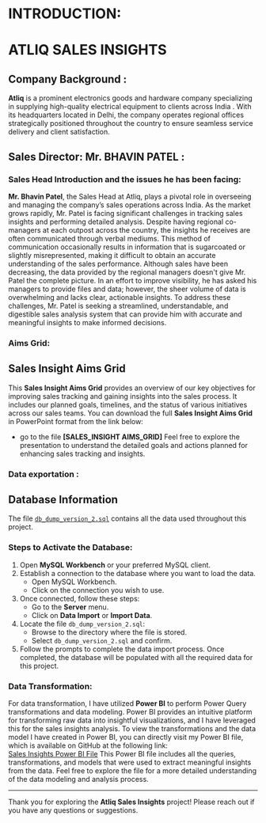 # INTRODUCTION:
# ATLIQ SALES INSIGHTS 
## Company Background :
**Atliq** is a prominent electronics goods and hardware company specializing in supplying high-quality electrical equipment to clients across India .
With its headquarters located in Delhi, the company operates regional offices strategically positioned throughout the country to ensure seamless 
service delivery and client satisfaction.
## Sales Director: Mr. BHAVIN PATEL :
### Sales Head Introduction and the issues he has been facing:
**Mr. Bhavin Patel**, the Sales Head at Atliq, plays a pivotal role in overseeing and managing the company’s sales operations across India. As the market grows rapidly, Mr. Patel is facing significant challenges in tracking sales insights and performing detailed analysis. 
Despite having regional co-managers at each outpost across the country, the insights he receives are often communicated through verbal mediums. This method of communication occasionally results in information that is sugarcoated or slightly misrepresented, making it difficult to obtain an accurate understanding of the sales performance. 
Although sales have been decreasing, the data provided by the regional managers doesn't give Mr. Patel the complete picture. In an effort to improve visibility, he has asked his managers to provide files and data; however, the sheer volume of data is overwhelming and lacks clear, actionable insights.
To address these challenges, Mr. Patel is seeking a streamlined, understandable, and digestible sales analysis system that can provide him with accurate and meaningful insights to make informed decisions.
### Aims Grid:
## Sales Insight Aims Grid
This **Sales Insight Aims Grid** provides an overview of our key objectives for improving sales tracking and gaining insights into the sales process. It includes our planned goals, timelines, and the status of various initiatives across our sales teams.
You can download the full **Sales Insight Aims Grid** in PowerPoint format from the link below:
- go to the file **[SALES_INSIGHT AIMS_GRID]**
Feel free to explore the presentation to understand the detailed goals and actions planned for enhancing sales tracking and insights.
### Data exportation :
## Database Information
The file [`db_dump_version_2.sql`](./db_dump_version_2.sql) contains all the data used throughout this project.
### Steps to Activate the Database:
1. Open **MySQL Workbench** or your preferred MySQL client.
2. Establish a connection to the database where you want to load the data.
   - Open MySQL Workbench.
   - Click on the connection you wish to use.
3. Once connected, follow these steps:
   - Go to the **Server** menu.
   - Click on **Data Import** or **Import Data**.
4. Locate the file `db_dump_version_2.sql`:
   - Browse to the directory where the file is stored.
   - Select `db_dump_version_2.sql` and confirm.
5. Follow the prompts to complete the data import process.
Once completed, the database will be populated with all the required data for this project.
### Data Transformation:
For data transformation, I have utilized **Power BI** to perform Power Query transformations and data modeling. Power BI provides an intuitive platform for transforming raw data into insightful visualizations, and I have leveraged this for the sales insights analysis.
To view the transformations and the data model I have created in Power BI, you can directly visit my Power BI file, which is available on GitHub at the following link:  
[Sales Insights Power BI File](https://github.com/Aniru1105/MY_-projects/blob/PROJECT-1/Sales_Insights.pbix)
This Power BI file includes all the queries, transformations, and models that were used to extract meaningful insights from the data.
Feel free to explore the file for a more detailed understanding of the data modeling and analysis process.

---
Thank you for exploring the **Atliq Sales Insights** project! Please reach out if you have any questions or suggestions.



